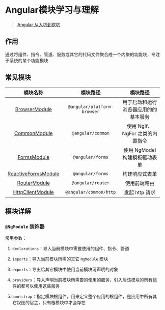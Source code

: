 # Angular模块学习与理解
> [Angular 从入坑到挖坑](https://juejin.im/post/6844904200665579528#heading-4)
## 作用

通过将组件、指令、管道、服务或其它的代码文件聚合成一个内聚的功能块，专注于系统的某个功能模块

## 常见模块
|模块名称|模块路径|模块路径|
|:-:|:-:|:-:|
|[BrowserModule](https://angular.cn/api/platform-browser/BrowserModule)|`@angular/platform-browser`|用于启动和运行浏览器应用的的基本服务|
|[CommonModule](https://angular.cn/api/common/CommonModule)|`@angular/common`|使用 NgIf、NgFor 之类的内置指令|
|[FormsModule](https://angular.cn/api/forms/FormsModule)|`@angular/forms`|使用 NgModel 构建模板驱动表单|
|[ReactiveFormsModule](https://angular.cn/api/forms/ReactiveFormsModule)|`@angular/forms`|构建响应式表单|
|[RouterModule](https://angular.cn/api/router/RouterModule)|`@angular/router`|使用前端路由|
|[HttpClientModule](https://angular.cn/api/common/http/HttpClientModule)|`@angular/common/http`|发起 http 请求|

## 模块详解
### `@NgModule` 装饰器
常用参数：
1. `declarations`：导入当前模块中需要使用的组件、指令、管道


2. `imports`：导入当前模块所需的其它 `NgModule` 模块


3. `exports`：导出给其它模块中使用当前模块可声明的对象


4. `providers`：导入声明当前模块所需要的使用的服务，引入后该模块的所有组件的都可以使用这些服务


5. `bootstrap`：指定模块根组件，用来定义整个应用的根组件，是应用中所有其它视图的宿主，只有根模块中才会存在